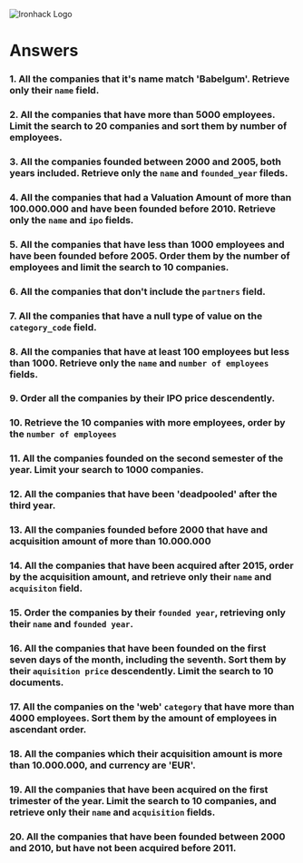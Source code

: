 ![Ironhack Logo](https://i.imgur.com/1QgrNNw.png)

# Answers

### 1. All the companies that it's name match 'Babelgum'. Retrieve only their `name` field.

<!-- db.companies.find({name: "Babelgum"}, {name: 1, _id: 0}) -->

### 2. All the companies that have more than 5000 employees. Limit the search to 20 companies and sort them by **number of employees**.

<!-- db.companies.find({"number_of_employees": {$gt: 5000}}, {"number_of_employees": 1, "_id":0}).sort({"number_of_employees": 1}).limit(20) -->

### 3. All the companies founded between 2000 and 2005, both years included. Retrieve only the `name` and `founded_year` fileds.

<!-- db.companies.find({founded_year: {$gte: 2000}, founded_year: {$lte: 2005}}, {_id: 0, name: 1, founded_year: 1}) -->

### 4. All the companies that had a Valuation Amount of more than 100.000.000 and have been founded before 2010. Retrieve only the `name` and `ipo` fields.

<!-- db.companies.find({"ipo.valuation_amount": {$gte: 100000000}, founded_year: {$lte: 2010}}, {_id: 0, name: 1, ipo: 1}) -->

### 5. All the companies that have less than 1000 employees and have been founded before 2005. Order them by the number of employees and limit the search to 10 companies.

<!-- db.companies.find({"number_of_employees": {$lt: 1000}, "founded_year": {$lt: 2005}}).sort({"number_of_employees": 1}).limit(10) -->

### 6. All the companies that don't include the `partners` field.

<!-- db.companies.find({partners : {$exists: null}) -->

### 7. All the companies that have a null type of value on the `category_code` field.

<!-- db.companies.find({category_code: null}) -->

### 8. All the companies that have at least 100 employees but less than 1000. Retrieve only the `name` and `number of employees` fields.

<!-- db.companies.find({$and: [{number_of_employees: {$gte: 100}}, {number_of_employees: {$lt: 1000}}]}, {"_id": 0, "name": 1, "number_of_employees": 1}) -->

### 9. Order all the companies by their IPO price descendently.

<!--  db.companies.find({ipo: {$ne: null}}).sort({"ipo.valuation_amount": -1}) -->

### 10. Retrieve the 10 companies with more employees, order by the `number of employees`

<!-- db.companies.find().sort({number_of_emplyees: 1}).limit(10) -->

### 11. All the companies founded on the second semester of the year. Limit your search to 1000 companies.

<!-- db.companies.find({founded_month: {$gt: 3}, founded_month: {$lte: 6}}).limit(1000) -->

### 12. All the companies that have been 'deadpooled' after the third year.

<!-- Your Code Goes Here -->

### 13. All the companies founded before 2000 that have and acquisition amount of more than 10.000.000

<!-- Your Code Goes Here -->

### 14. All the companies that have been acquired after 2015, order by the acquisition amount, and retrieve only their `name` and `acquisiton` field.

<!-- Your Code Goes Here -->

### 15. Order the companies by their `founded year`, retrieving only their `name` and `founded year`.

<!-- Your Code Goes Here -->

### 16. All the companies that have been founded on the first seven days of the month, including the seventh. Sort them by their `aquisition price` descendently. Limit the search to 10 documents.

<!-- Your Code Goes Here -->

### 17. All the companies on the 'web' `category` that have more than 4000 employees. Sort them by the amount of employees in ascendant order.

<!-- Your Code Goes Here -->

### 18. All the companies which their acquisition amount is more than 10.000.000, and currency are 'EUR'.

<!-- Your Code Goes Here -->

### 19. All the companies that have been acquired on the first trimester of the year. Limit the search to 10 companies, and retrieve only their `name` and `acquisition` fields.

<!-- Your Code Goes Here -->

### 20. All the companies that have been founded between 2000 and 2010, but have not been acquired before 2011.

<!-- Your Code Goes Here -->

